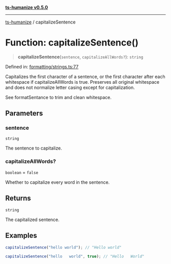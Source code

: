 [**ts-humanize v0.5.0**](../README.md)

***

[ts-humanize](../README.md) / capitalizeSentence

# Function: capitalizeSentence()

> **capitalizeSentence**(`sentence`, `capitalizeAllWords?`): `string`

Defined in: [formatting/strings.ts:77](https://github.com/Shiv-SB/ts-humanize/blob/b20c339cae69f529f20e775917f6cd1ea59de3d9/src/formatting/strings.ts#L77)

Capitalizes the first character of a sentence, or the first character after each whitespace if capitalizeAllWords is true.
Preserves all original whitespace and does not normalize letter casing except for capitalization.

See formatSentance to trim and clean whitespace.

## Parameters

### sentence

`string`

The sentence to capitalize.

### capitalizeAllWords?

`boolean` = `false`

Whether to capitalize every word in the sentence.

## Returns

`string`

The capitalized sentence.

## Examples

```ts
capitalizeSentence("hello world"); // "Hello world"
```

```ts
capitalizeSentence("hello   world", true); // "Hello   World"
```
